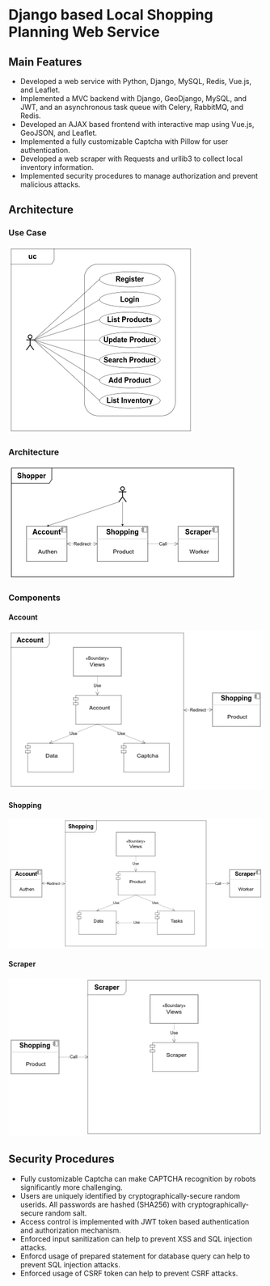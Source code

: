 # Django based Local Shopping Planning Web Service

## Main Features

- Developed a web service with Python, Django, MySQL, Redis, Vue.js, and Leaflet.
- Implemented a MVC backend with Django, GeoDjango, MySQL, and JWT, and an asynchronous task queue with Celery, RabbitMQ, and Redis.
- Developed an AJAX based frontend with interactive map using Vue.js, GeoJSON, and Leaflet.
- Implemented a fully customizable Captcha with Pillow for user authentication.
- Developed a web scraper with Requests and urllib3 to collect local inventory information.
- Implemented security procedures to manage authorization and prevent malicious attacks.

## Architecture

### Use Case

<img src="docs/use_case.png" alt="Use Case"/>

### Architecture

<img src="docs/architecture.png" alt="Architecture"/>

### Components

#### Account

<img src="./docs/cmp_account.png" alt="Account"/>

#### Shopping

<img src="./docs/cmp_shopping.png" alt="Shopping"/>

#### Scraper

<img src="./docs/cmp_scraper.png" alt="Scraper"/>

## Security Procedures

- Fully customizable Captcha can make CAPTCHA recognition by robots significantly more challenging.
- Users are uniquely identified by cryptographically-secure random userids. All passwords are hashed (SHA256) with cryptographically-secure random salt.
- Access control is implemented with JWT token based authentication and authorization mechanism.
- Enforced input sanitization can help to prevent XSS and SQL injection attacks.
- Enforcd usage of prepared statement for database query can help to prevent SQL injection attacks.
- Enforced usage of CSRF token can help to prevent CSRF attacks.
